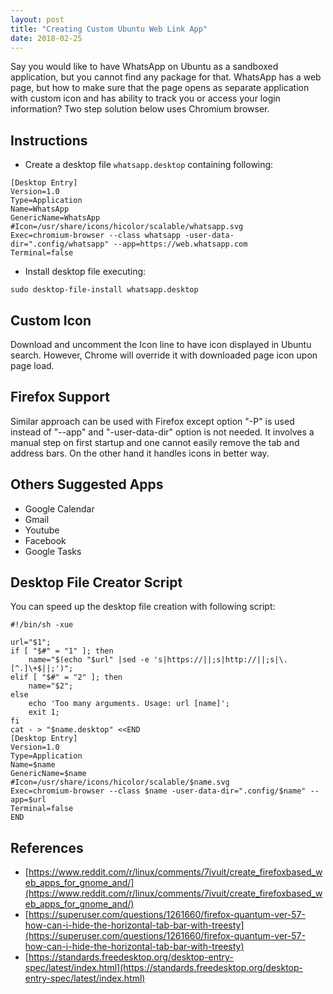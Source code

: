 ```yaml
---
layout: post
title: "Creating Custom Ubuntu Web Link App"
date: 2018-02-25
---
```


Say you would like to have WhatsApp on Ubuntu as a sandboxed application, but you cannot find any package for that. WhatsApp has a web page, but how to make sure that the page opens as separate application with custom icon and has ability to track you or access your login information? Two step solution below uses Chromium browser.

## Instructions

- Create a desktop file ```whatsapp.desktop``` containing following:
```shell
[Desktop Entry]
Version=1.0
Type=Application
Name=WhatsApp
GenericName=WhatsApp
#Icon=/usr/share/icons/hicolor/scalable/whatsapp.svg
Exec=chromium-browser --class whatsapp -user-data-dir=".config/whatsapp" --app=https://web.whatsapp.com
Terminal=false
```

- Install desktop file executing:
```
sudo desktop-file-install whatsapp.desktop 
```

## Custom Icon
Download and uncomment the Icon line to have icon displayed in Ubuntu search. However, Chrome will override it with downloaded page icon upon page load.

## Firefox Support 
Similar approach can be used with Firefox except option "-P" is used instead of "--app" and "-user-data-dir" option is not needed. It involves a manual step on first startup and one cannot easily remove the tab and address bars. On the other hand it handles icons in better way.

## Others Suggested Apps

- Google Calendar
- Gmail
- Youtube
- Facebook
- Google Tasks

## Desktop File Creator Script

You can speed up the desktop file creation with following script:

```shell
#!/bin/sh -xue

url="$1";
if [ "$#" = "1" ]; then
	name="$(echo "$url" |sed -e 's|https://||;s|http://||;s|\.[^.]\+$||;')";
elif [ "$#" = "2" ]; then
	name="$2";
else
	echo 'Too many arguments. Usage: url [name]';
	exit 1;
fi
cat - > "$name.desktop" <<END
[Desktop Entry]
Version=1.0
Type=Application
Name=$name
GenericName=$name
#Icon=/usr/share/icons/hicolor/scalable/$name.svg
Exec=chromium-browser --class $name -user-data-dir=".config/$name" --app=$url
Terminal=false
END
```

## References

- [https://www.reddit.com/r/linux/comments/7ivuit/create_firefoxbased_web_apps_for_gnome_and/](https://www.reddit.com/r/linux/comments/7ivuit/create_firefoxbased_web_apps_for_gnome_and/)
- [https://superuser.com/questions/1261660/firefox-quantum-ver-57-how-can-i-hide-the-horizontal-tab-bar-with-treesty](https://superuser.com/questions/1261660/firefox-quantum-ver-57-how-can-i-hide-the-horizontal-tab-bar-with-treesty)
- [https://standards.freedesktop.org/desktop-entry-spec/latest/index.html](https://standards.freedesktop.org/desktop-entry-spec/latest/index.html)


